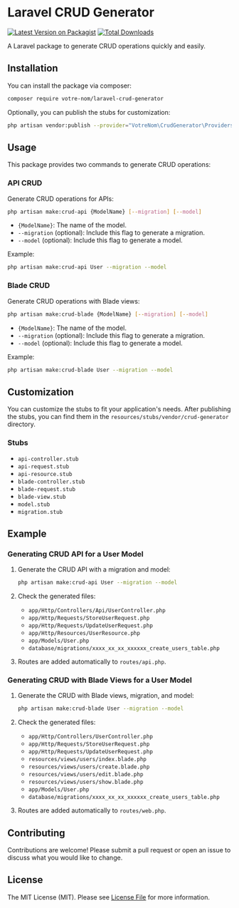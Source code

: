 
# Laravel CRUD Generator

[![Latest Version on Packagist](https://img.shields.io/packagist/v/votre-nom/laravel-crud-generator.svg?style=flat-square)](https://packagist.org/packages/votre-nom/laravel-crud-generator)
[![Total Downloads](https://img.shields.io/packagist/dt/votre-nom/laravel-crud-generator.svg?style=flat-square)](https://packagist.org/packages/votre-nom/laravel-crud-generator)

A Laravel package to generate CRUD operations quickly and easily.

## Installation

You can install the package via composer:

```bash
composer require votre-nom/laravel-crud-generator
```

Optionally, you can publish the stubs for customization:

```bash
php artisan vendor:publish --provider="VotreNom\CrudGenerator\Providers\CrudGeneratorServiceProvider"
```

## Usage

This package provides two commands to generate CRUD operations:

### API CRUD

Generate CRUD operations for APIs:

```bash
php artisan make:crud-api {ModelName} [--migration] [--model]
```

- `{ModelName}`: The name of the model.
- `--migration` (optional): Include this flag to generate a migration.
- `--model` (optional): Include this flag to generate a model.

Example:

```bash
php artisan make:crud-api User --migration --model
```

### Blade CRUD

Generate CRUD operations with Blade views:

```bash
php artisan make:crud-blade {ModelName} [--migration] [--model]
```

- `{ModelName}`: The name of the model.
- `--migration` (optional): Include this flag to generate a migration.
- `--model` (optional): Include this flag to generate a model.

Example:

```bash
php artisan make:crud-blade User --migration --model
```

## Customization

You can customize the stubs to fit your application's needs. After publishing the stubs, you can find them in the `resources/stubs/vendor/crud-generator` directory.

### Stubs

- `api-controller.stub`
- `api-request.stub`
- `api-resource.stub`
- `blade-controller.stub`
- `blade-request.stub`
- `blade-view.stub`
- `model.stub`
- `migration.stub`

## Example

### Generating CRUD API for a User Model

1. Generate the CRUD API with a migration and model:

    ```bash
    php artisan make:crud-api User --migration --model
    ```

2. Check the generated files:

    - `app/Http/Controllers/Api/UserController.php`
    - `app/Http/Requests/StoreUserRequest.php`
    - `app/Http/Requests/UpdateUserRequest.php`
    - `app/Http/Resources/UserResource.php`
    - `app/Models/User.php`
    - `database/migrations/xxxx_xx_xx_xxxxxx_create_users_table.php`

3. Routes are added automatically to `routes/api.php`.

### Generating CRUD with Blade Views for a User Model

1. Generate the CRUD with Blade views, migration, and model:

    ```bash
    php artisan make:crud-blade User --migration --model
    ```

2. Check the generated files:

    - `app/Http/Controllers/UserController.php`
    - `app/Http/Requests/StoreUserRequest.php`
    - `app/Http/Requests/UpdateUserRequest.php`
    - `resources/views/users/index.blade.php`
    - `resources/views/users/create.blade.php`
    - `resources/views/users/edit.blade.php`
    - `resources/views/users/show.blade.php`
    - `app/Models/User.php`
    - `database/migrations/xxxx_xx_xx_xxxxxx_create_users_table.php`

3. Routes are added automatically to `routes/web.php`.

## Contributing

Contributions are welcome! Please submit a pull request or open an issue to discuss what you would like to change.

## License

The MIT License (MIT). Please see [License File](LICENSE.md) for more information.
